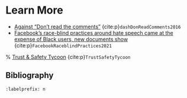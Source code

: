 # Learn More
- [Against “Don’t read the comments”](https://medium.com/humane-tech/against-don-t-read-the-comments-aee43ce515b9) {cite:p}`dashDonReadComments2016`
- [Facebook’s race-blind practices around hate speech came at the expense of Black users, new documents show](https://www.washingtonpost.com/technology/2021/11/21/facebook-algorithm-biased-race/) {cite:p}`FacebookRaceblindPractices2021`


% [Trust & Safety Tycoon](https://trustandsafety.fun/) {cite:p}`TrustSafetyTycoon`


## Bibliography
```{bibliography} ch14_references.bib
:labelprefix: n
```